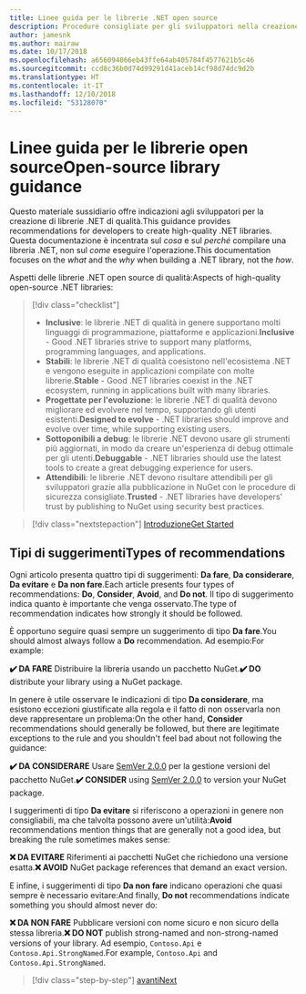 ```yaml
---
title: Linee guida per le librerie .NET open source
description: Procedure consigliate per gli sviluppatori nella creazione di librerie .NET di qualità.
author: jamesnk
ms.author: mairaw
ms.date: 10/17/2018
ms.openlocfilehash: a656094066eb43ffe64ab405784f4577621b5c46
ms.sourcegitcommit: ccd8c36b0d74d99291d41aceb14cf98d74dc9d2b
ms.translationtype: HT
ms.contentlocale: it-IT
ms.lasthandoff: 12/10/2018
ms.locfileid: "53128070"
---
```

# <a name="open-source-library-guidance"></a><span data-ttu-id="8eb4d-103">Linee guida per le librerie open source</span><span class="sxs-lookup"><span data-stu-id="8eb4d-103">Open-source library guidance</span></span>

<span data-ttu-id="8eb4d-104">Questo materiale sussidiario offre indicazioni agli sviluppatori per la creazione di librerie .NET di qualità.</span><span class="sxs-lookup"><span data-stu-id="8eb4d-104">This guidance provides recommendations for developers to create high-quality .NET libraries.</span></span> <span data-ttu-id="8eb4d-105">Questa documentazione è incentrata sul *cosa* e sul *perché* compilare una libreria .NET, non sul *come* eseguire l'operazione.</span><span class="sxs-lookup"><span data-stu-id="8eb4d-105">This documentation focuses on the *what* and the *why* when building a .NET library, not the *how*.</span></span>

<span data-ttu-id="8eb4d-106">Aspetti delle librerie .NET open source di qualità:</span><span class="sxs-lookup"><span data-stu-id="8eb4d-106">Aspects of high-quality open-source .NET libraries:</span></span>

> [!div class="checklist"]
> * <span data-ttu-id="8eb4d-107">**Inclusive**: le librerie .NET di qualità in genere supportano molti linguaggi di programmazione, piattaforme e applicazioni.</span><span class="sxs-lookup"><span data-stu-id="8eb4d-107">**Inclusive** - Good .NET libraries strive to support many platforms, programming languages, and applications.</span></span>
> * <span data-ttu-id="8eb4d-108">**Stabili**: le librerie .NET di qualità coesistono nell'ecosistema .NET e vengono eseguite in applicazioni compilate con molte librerie.</span><span class="sxs-lookup"><span data-stu-id="8eb4d-108">**Stable** - Good .NET libraries coexist in the .NET ecosystem, running in applications built with many libraries.</span></span>
> * <span data-ttu-id="8eb4d-109">**Progettate per l'evoluzione**: le librerie .NET di qualità devono migliorare ed evolvere nel tempo, supportando gli utenti esistenti.</span><span class="sxs-lookup"><span data-stu-id="8eb4d-109">**Designed to evolve** - .NET libraries should improve and evolve over time, while supporting existing users.</span></span>
> * <span data-ttu-id="8eb4d-110">**Sottoponibili a debug**: le librerie .NET devono usare gli strumenti più aggiornati, in modo da creare un'esperienza di debug ottimale per gli utenti.</span><span class="sxs-lookup"><span data-stu-id="8eb4d-110">**Debuggable** - .NET libraries should use the latest tools to create a great debugging experience for users.</span></span>
> * <span data-ttu-id="8eb4d-111">**Attendibili**: le librerie .NET devono risultare attendibili per gli sviluppatori grazie alla pubblicazione in NuGet con le procedure di sicurezza consigliate.</span><span class="sxs-lookup"><span data-stu-id="8eb4d-111">**Trusted** - .NET libraries have developers' trust by publishing to NuGet using security best practices.</span></span>

> [!div class="nextstepaction"]
> [<span data-ttu-id="8eb4d-112">Introduzione</span><span class="sxs-lookup"><span data-stu-id="8eb4d-112">Get Started</span></span>](./get-started.md)

## <a name="types-of-recommendations"></a><span data-ttu-id="8eb4d-113">Tipi di suggerimenti</span><span class="sxs-lookup"><span data-stu-id="8eb4d-113">Types of recommendations</span></span>

<span data-ttu-id="8eb4d-114">Ogni articolo presenta quattro tipi di suggerimenti: **Da fare**, **Da considerare**, **Da evitare** e **Da non fare**.</span><span class="sxs-lookup"><span data-stu-id="8eb4d-114">Each article presents four types of recommendations: **Do**, **Consider**, **Avoid**, and **Do not**.</span></span> <span data-ttu-id="8eb4d-115">Il tipo di suggerimento indica quanto è importante che venga osservato.</span><span class="sxs-lookup"><span data-stu-id="8eb4d-115">The type of recommendation indicates how strongly it should be followed.</span></span>

<span data-ttu-id="8eb4d-116">È opportuno seguire quasi sempre un suggerimento di tipo **Da fare**.</span><span class="sxs-lookup"><span data-stu-id="8eb4d-116">You should almost always follow a **Do** recommendation.</span></span> <span data-ttu-id="8eb4d-117">Ad esempio:</span><span class="sxs-lookup"><span data-stu-id="8eb4d-117">For example:</span></span>

<span data-ttu-id="8eb4d-118">**✔️ DA FARE** Distribuire la libreria usando un pacchetto NuGet.</span><span class="sxs-lookup"><span data-stu-id="8eb4d-118">**✔️ DO** distribute your library using a NuGet package.</span></span>

<span data-ttu-id="8eb4d-119">In genere è utile osservare le indicazioni di tipo **Da considerare**, ma esistono eccezioni giustificate alla regola e il fatto di non osservarla non deve rappresentare un problema:</span><span class="sxs-lookup"><span data-stu-id="8eb4d-119">On the other hand, **Consider** recommendations should generally be followed, but there are legitimate exceptions to the rule and you shouldn't feel bad about not following the guidance:</span></span>

<span data-ttu-id="8eb4d-120">**✔️ DA CONSIDERARE** Usare [SemVer 2.0.0](https://semver.org/) per la gestione versioni del pacchetto NuGet.</span><span class="sxs-lookup"><span data-stu-id="8eb4d-120">**✔️ CONSIDER** using [SemVer 2.0.0](https://semver.org/) to version your NuGet package.</span></span>

<span data-ttu-id="8eb4d-121">I suggerimenti di tipo **Da evitare** si riferiscono a operazioni in genere non consigliabili, ma che talvolta possono avere un'utilità:</span><span class="sxs-lookup"><span data-stu-id="8eb4d-121">**Avoid** recommendations mention things that are generally not a good idea, but breaking the rule sometimes makes sense:</span></span>

<span data-ttu-id="8eb4d-122">**❌ DA EVITARE** Riferimenti ai pacchetti NuGet che richiedono una versione esatta.</span><span class="sxs-lookup"><span data-stu-id="8eb4d-122">**❌ AVOID** NuGet package references that demand an exact version.</span></span>

<span data-ttu-id="8eb4d-123">E infine, i suggerimenti di tipo **Da non fare** indicano operazioni che quasi sempre è necessario evitare:</span><span class="sxs-lookup"><span data-stu-id="8eb4d-123">And finally, **Do not** recommendations indicate something you should almost never do:</span></span>

<span data-ttu-id="8eb4d-124">**❌ DA NON FARE** Pubblicare versioni con nome sicuro e non sicuro della stessa libreria.</span><span class="sxs-lookup"><span data-stu-id="8eb4d-124">**❌ DO NOT** publish strong-named and non-strong-named versions of your library.</span></span> <span data-ttu-id="8eb4d-125">Ad esempio, `Contoso.Api` e `Contoso.Api.StrongNamed`.</span><span class="sxs-lookup"><span data-stu-id="8eb4d-125">For example, `Contoso.Api` and `Contoso.Api.StrongNamed`.</span></span>

>[!div class="step-by-step"]
>[<span data-ttu-id="8eb4d-126">avanti</span><span class="sxs-lookup"><span data-stu-id="8eb4d-126">Next</span></span>](get-started.md)